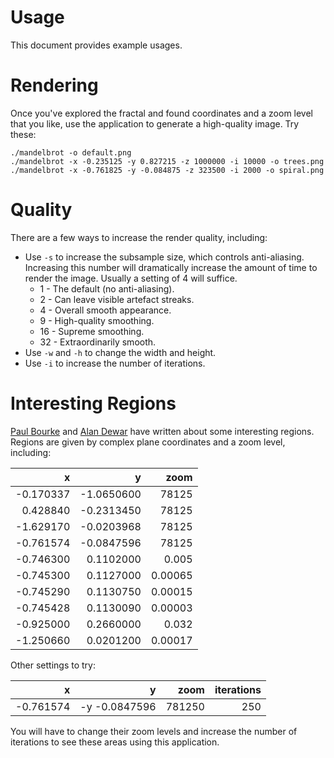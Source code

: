 # Usage

This document provides example usages.

# Rendering

Once you've explored the fractal and found coordinates and a zoom level that
you like, use the application to generate a high-quality image. Try these:

    ./mandelbrot -o default.png
    ./mandelbrot -x -0.235125 -y 0.827215 -z 1000000 -i 10000 -o trees.png
    ./mandelbrot -x -0.761825 -y -0.084875 -z 323500 -i 2000 -o spiral.png

# Quality

There are a few ways to increase the render quality, including:

* Use `-s` to increase the subsample size, which controls anti-aliasing.
Increasing this number will dramatically increase the amount of time to
render the image. Usually a setting of 4 will suffice.
  * 1 - The default (no anti-aliasing).
  * 2 - Can leave visible artefact streaks.
  * 4 - Overall smooth appearance.
  * 9 - High-quality smoothing.
  * 16 - Supreme smoothing.
  * 32 - Extraordinarily smooth.
* Use `-w` and `-h` to change the width and height.
* Use `-i` to increase the number of iterations.

# Interesting Regions

[Paul Bourke](http://paulbourke.net/fractals/mandelbrot/) and
[Alan Dewar](http://www.cuug.ab.ca/dewara/mandelbrot/Mandelbrowser.html) have
written about some interesting regions. Regions are given by complex
plane coordinates and a zoom level, including:

| x  | y  | zoom |
|---:|---:|-----:|
| -0.170337 | -1.0650600 | 78125
|  0.428840 | -0.2313450 | 78125
| -1.629170 | -0.0203968 | 78125
| -0.761574 | -0.0847596 | 78125
| -0.746300 |  0.1102000 | 0.005
| -0.745300 |  0.1127000 | 0.00065
| -0.745290 |  0.1130750 | 0.00015
| -0.745428 |  0.1130090 | 0.00003
| -0.925000 |  0.2660000 | 0.032
| -1.250660 |  0.0201200 | 0.00017

Other settings to try:

| x  | y  | zoom | iterations |
|---:|---:|-----:|-----------:|
| -0.761574 | -y -0.0847596 | 781250 | 250

You will have to change their zoom levels and increase the number of
iterations to see these areas using this application.

